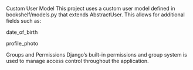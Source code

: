 Custom User Model
This project uses a custom user model defined in bookshelf/models.py that extends AbstractUser. This allows for additional fields such as:

date_of_birth

profile_photo

 Groups and Permissions
Django’s built-in permissions and group system is used to manage access control throughout the application.